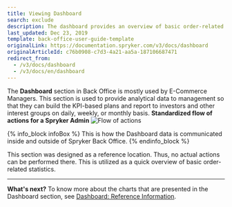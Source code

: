 ```yaml
---
title: Viewing Dashboard
search: exclude
description: The dashboard provides an overview of basic order-related statistics. This page presents you with a summary of order counts, order statuses, top products.
last_updated: Dec 23, 2019
template: back-office-user-guide-template
originalLink: https://documentation.spryker.com/v3/docs/dashboard
originalArticleId: c76b0908-c7d3-4a21-aa5a-187106687471
redirect_from:
  - /v3/docs/dashboard
  - /v3/docs/en/dashboard
---
```


The **Dashboard** section in Back Office is mostly used by E-Commerce Managers.
This section is used to provide analytical data to management so that they can build the KPI-based plans and report to investors and other interest groups on daily, weekly, or monthly basis.
**Standardized flow of actions for a Spryker Admin**
![Flow of actions](https://spryker.s3.eu-central-1.amazonaws.com/docs/User+Guides/Back+Office+User+Guides/Dashboard/flow-of-actions-of-spryker-admin.png)

{% info_block infoBox %}
This is how the Dashboard data is communicated inside and outside of Spryker Back Office.
{% endinfo_block %}

This section was designed as a reference location. Thus, no actual actions can be performed there. This is utilized as a quick overview of basic order-related statistics.
***
**What's next?**
To know more about the charts that are presented in the Dashboard section, see  [Dashboard: Reference Information](/docs/scos/user/back-office-user-guides/{{page.version}}/dashboard/references/dashboard-reference-information.html).
